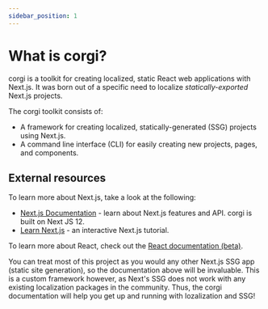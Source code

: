 ```yaml
---
sidebar_position: 1
---
```


# What is corgi?

corgi is a toolkit for creating localized, static React web applications with Next.js. It was born out of a specific need to localize _statically-exported_ Next.js projects.

The corgi toolkit consists of:

- A framework for creating localized, statically-generated (SSG) projects using Next.js.
- A command line interface (CLI) for easily creating new projects, pages, and components.

## External resources

To learn more about Next.js, take a look at the following:

- [Next.js Documentation](https://nextjs.org/docs) - learn about Next.js features and API. corgi is built on Next JS 12.
- [Learn Next.js](https://nextjs.org/learn/foundations/about-nextjs) - an interactive Next.js tutorial.

To learn more about React, check out the [React documentation (beta)](https://beta.reactjs.org/).

You can treat most of this project as you would any other Next.js SSG app (static site generation), so the documentation above will be invaluable. This is a custom framework however, as Next's SSG does not work with any existing localization packages in the community. Thus, the corgi documentation will help you get up and running with lozalization and SSG!

